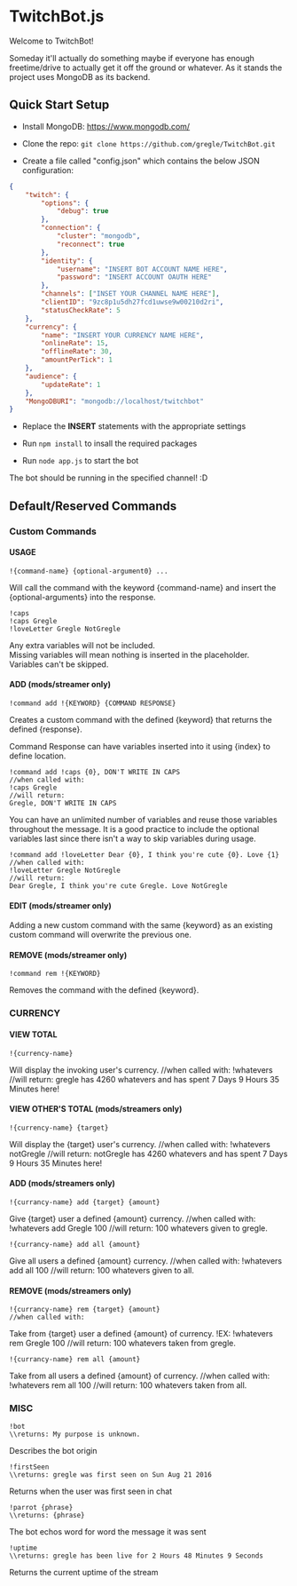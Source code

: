 # TwitchBot.js

Welcome to TwitchBot!

Someday it'll actually do something maybe if everyone has enough freetime/drive to actually get it off the ground or whatever. As it stands the project uses MongoDB as its backend.

## Quick Start Setup

* Install MongoDB: https://www.mongodb.com/

* Clone the repo: `git clone https://github.com/gregle/TwitchBot.git`

* Create a file called "config.json" which contains the below JSON configuration:

```json
{	
	"twitch": {
		"options": { 
			"debug": true 
		},
		"connection": {
			"cluster": "mongodb",
			"reconnect": true
		},
		"identity": {
			"username": "INSERT BOT ACCOUNT NAME HERE",
			"password": "INSERT ACCOUNT OAUTH HERE"
		}, 
		"channels": ["INSET YOUR CHANNEL NAME HERE"],
		"clientID": "9zc8p1u5dh27fcd1uwse9w00210d2ri",
        "statusCheckRate": 5
    },
    "currency": {
        "name": "INSERT YOUR CURRENCY NAME HERE",
        "onlineRate": 15,
        "offlineRate": 30,
        "amountPerTick": 1
    },
    "audience": {
        "updateRate": 1
    },
    "MongoDBURI": "mongodb://localhost/twitchbot"
}
```
* Replace the **INSERT** statements with the appropriate settings

* Run `npm install` to insall the required packages

* Run `node app.js` to start the bot

The bot should be running in the specified channel! :D

## Default/Reserved Commands

### Custom Commands

#### USAGE
	!{command-name} {optional-argument0} ...
Will call the command with the keyword {command-name} and insert the {optional-arguments} into the response.

	!caps
	!caps Gregle
	!loveLetter Gregle NotGregle

Any extra variables will not be included.  
Missing variables will mean nothing is inserted in the   placeholder.  
Variables can't be skipped.  

#### ADD (mods/streamer only)
	!command add !{KEYWORD} {COMMAND RESPONSE}	
Creates a custom command with the defined {keyword} that returns the defined {response}.

Command Response can have variables inserted into it using {index} to define location.

	!command add !caps {0}, DON'T WRITE IN CAPS 
	//when called with:
	!caps Gregle 
	//will return:
	Gregle, DON'T WRITE IN CAPS 

You can have an unlimited number of variables and reuse those variables throughout the message. It is a good practice to include the optional variables last since there isn't a way to skip variables during usage.

	!command add !loveLetter Dear {0}, I think you're cute {0}. Love {1} 
	//when called with:
	!loveLetter Gregle NotGregle 
	//will return:
	Dear Gregle, I think you're cute Gregle. Love NotGregle

#### EDIT (mods/streamer only)
Adding a new custom command with the same {keyword} as an existing custom command will overwrite the previous one.

#### REMOVE (mods/streamer only)
	!command rem !{KEYWORD}
Removes the command with the defined {keyword}.

### CURRENCY

#### VIEW TOTAL
	!{currency-name}
Will display the invoking user's currency.
	//when called with:
	!whatevers
	//will return:
	gregle has 4260 whatevers and has spent 7 Days 9 Hours 35 Minutes here!

#### VIEW OTHER'S TOTAL (mods/streamers only)
	!{currency-name} {target}
Will display the {target} user's currency.
	//when called with:
	!whatevers notGregle
	//will return:
	notGregle has 4260 whatevers and has spent 7 Days 9 Hours 35 Minutes here!

#### ADD (mods/streamers only)
	!{currancy-name} add {target} {amount}
Give {target} user a defined {amount} currency.
	//when called with:
	!whatevers add Gregle 100
	//will return:
	100 whatevers given to gregle.

	!{currancy-name} add all {amount}
Give all users a defined {amount} currency.
	//when called with:
	!whatevers add all 100
	//will return:
	100 whatevers given to all.

#### REMOVE (mods/streamers only)
	!{currancy-name} rem {target} {amount}
	//when called with:
Take from {target} user a defined {amount} of currency.
	!EX: !whatevers rem Gregle 100
	//will return:
	100 whatevers taken from gregle.

	!{currancy-name} rem all {amount}
Take from all users a defined {amount} of currency.
	//when called with:
	!whatevers rem all 100
	//will return:
	100 whatevers taken from all.

### MISC
	!bot
	\\returns: My purpose is unknown.  

Describes the bot origin

	!firstSeen
	\\returns: gregle was first seen on Sun Aug 21 2016

Returns when the user was first seen in chat

	!parrot {phrase}
	\\returns: {phrase}

The bot echos word for word the message it was sent

	!uptime
	\\returns: gregle has been live for 2 Hours 48 Minutes 9 Seconds

Returns the current uptime of the stream